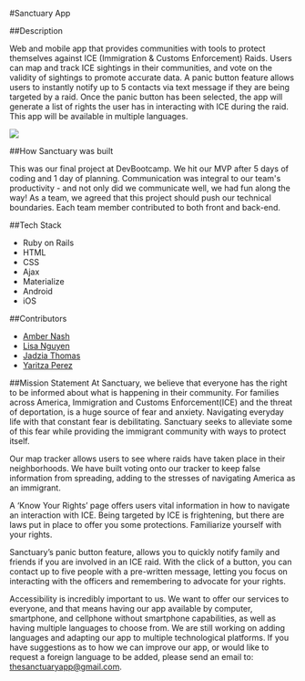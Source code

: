 #Sanctuary App

##Description

Web and mobile app that provides communities with tools to protect themselves against ICE (Immigration & Customs Enforcement) Raids. Users can map and track ICE sightings in their communities, and vote on the validity of sightings to promote accurate data. A panic button feature allows users to instantly notify up to 5 contacts via text message if they are being targeted by a raid. Once the panic button has been selected, the app will generate a list of rights the user has in interacting with ICE during the raid. This app will be available in multiple languages.

![](http://i.giphy.com/3oKIPd5thTpg7wQJyg.gif)

##How Sanctuary was built

This was our final project at DevBootcamp. We hit our MVP after 5 days of coding and 1 day of planning. Communication was integral to our team's productivity - and not only did we communicate well, we had fun along the way! As a team, we agreed that this project should push our technical boundaries. Each team member contributed to both front and back-end.

##Tech Stack
* Ruby on Rails
* HTML
* CSS
* Ajax
* Materialize
* Android
* iOS


##Contributors
* [Amber Nash](https://github.com/annnash88)
* [Lisa Nguyen](https://github.com/lisaofalltrades)
* [Jadzia Thomas](https://github.com/JadziaHax)
* [Yaritza Perez](https://github.com/yaritzape9)

##Mission Statement
At Sanctuary, we believe that everyone has the right to be informed about what is happening in their community. For families across America, Immigration and Customs Enforcement(ICE) and the threat of deportation, is a huge source of fear and anxiety. Navigating everyday life with that constant fear is debilitating. Sanctuary seeks to alleviate some of this fear while providing the immigrant community with ways to protect itself.

Our map tracker allows users to see where raids have taken place in their neighborhoods. We have built voting onto our tracker to keep false information from spreading, adding to the stresses of navigating America as an immigrant.

A ‘Know Your Rights’ page offers users vital information in how to navigate an interaction with ICE. Being targeted by ICE is frightening, but there are laws put in place to offer you some protections. Familiarize yourself with your rights.

Sanctuary’s panic button feature, allows you to quickly notify family and friends if you are involved in an ICE raid. With the click of a button, you can contact up to five people with a pre-written message, letting you focus on interacting with the officers and remembering to advocate for your rights.

Accessibility is incredibly important to us. We want to offer our services to everyone, and that means having our app available by computer, smartphone, and cellphone without smartphone capabilities, as well as having multiple languages to choose from. We are still working on adding languages and adapting our app to multiple technological platforms. If you have suggestions as to how we can improve our app, or would like to request a foreign language to be added, please send an email to: thesanctuaryapp@gmail.com.
